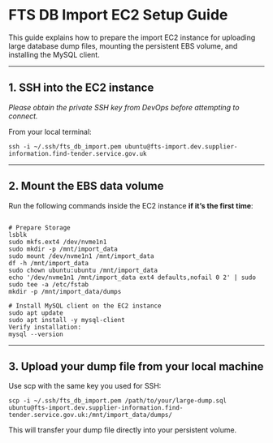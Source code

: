 # FTS DB Import EC2 Setup Guide

This guide explains how to prepare the import EC2 instance for uploading large database dump files, mounting the persistent EBS volume, and installing the MySQL client.

---

## 1. SSH into the EC2 instance
*Please obtain the private SSH key from DevOps before attempting to connect.*

From your local terminal:
```shell
ssh -i ~/.ssh/fts_db_import.pem ubuntu@fts-import.dev.supplier-information.find-tender.service.gov.uk
```

---

## 2. Mount the EBS data volume

Run the following commands inside the EC2 instance **if it’s the first time**:

```shell

# Prepare Storage
lsblk
sudo mkfs.ext4 /dev/nvme1n1
sudo mkdir -p /mnt/import_data
sudo mount /dev/nvme1n1 /mnt/import_data
df -h /mnt/import_data
sudo chown ubuntu:ubuntu /mnt/import_data
echo '/dev/nvme1n1 /mnt/import_data ext4 defaults,nofail 0 2' | sudo sudo tee -a /etc/fstab
mkdir -p /mnt/import_data/dumps

# Install MySQL client on the EC2 instance
sudo apt update
sudo apt install -y mysql-client
Verify installation:
mysql --version
```
---

## 3. Upload your dump file from your local machine

Use scp with the same key you used for SSH:
```shell
scp -i ~/.ssh/fts_db_import.pem /path/to/your/large-dump.sql ubuntu@fts-import.dev.supplier-information.find-tender.service.gov.uk:/mnt/import_data/dumps/

```
This will transfer your dump file directly into your persistent volume.
